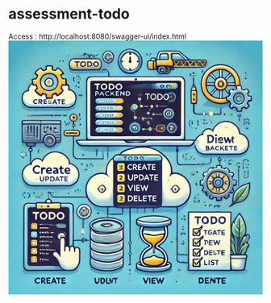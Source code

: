 # assessment-todo
Access : http://localhost:8080/swagger-ui/index.html
![Example Image](/Todo.jpeg)
